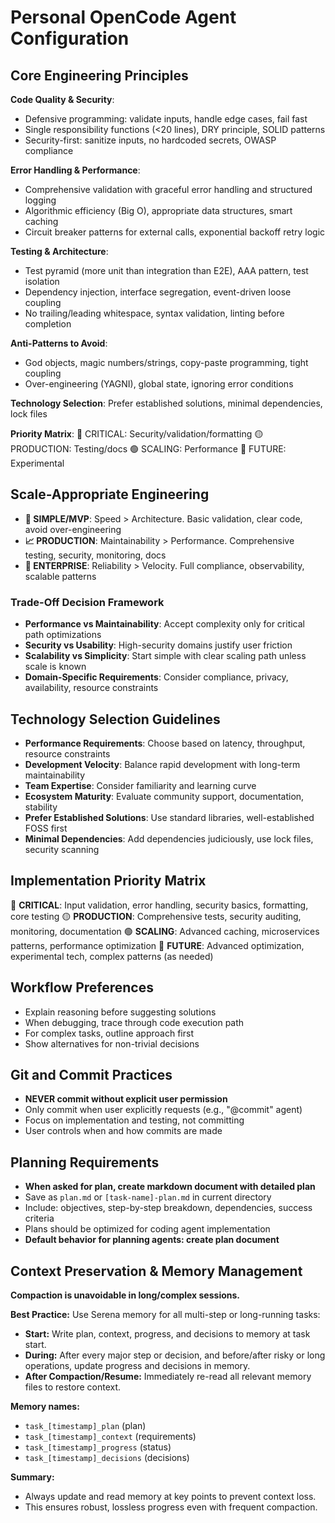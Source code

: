 # Personal OpenCode Agent Configuration

## Core Engineering Principles

**Code Quality & Security**:
- Defensive programming: validate inputs, handle edge cases, fail fast
- Single responsibility functions (<20 lines), DRY principle, SOLID patterns
- Security-first: sanitize inputs, no hardcoded secrets, OWASP compliance

**Error Handling & Performance**:
- Comprehensive validation with graceful error handling and structured logging
- Algorithmic efficiency (Big O), appropriate data structures, smart caching
- Circuit breaker patterns for external calls, exponential backoff retry logic

**Testing & Architecture**:
- Test pyramid (more unit than integration than E2E), AAA pattern, test isolation
- Dependency injection, interface segregation, event-driven loose coupling
- No trailing/leading whitespace, syntax validation, linting before completion

**Anti-Patterns to Avoid**:
- God objects, magic numbers/strings, copy-paste programming, tight coupling
- Over-engineering (YAGNI), global state, ignoring error conditions

**Technology Selection**: Prefer established solutions, minimal dependencies, lock files

**Priority Matrix**: 🔴 CRITICAL: Security/validation/formatting 🟡 PRODUCTION: Testing/docs 🟢 SCALING: Performance 🔵 FUTURE: Experimental

## Scale-Appropriate Engineering

- **🚀 SIMPLE/MVP**: Speed > Architecture. Basic validation, clear code, avoid over-engineering
- **📈 PRODUCTION**: Maintainability > Performance. Comprehensive testing, security, monitoring, docs
- **🏢 ENTERPRISE**: Reliability > Velocity. Full compliance, observability, scalable patterns

### Trade-Off Decision Framework

- **Performance vs Maintainability**: Accept complexity only for critical path optimizations
- **Security vs Usability**: High-security domains justify user friction
- **Scalability vs Simplicity**: Start simple with clear scaling path unless scale is known
- **Domain-Specific Requirements**: Consider compliance, privacy, availability, resource constraints

## Technology Selection Guidelines

- **Performance Requirements**: Choose based on latency, throughput, resource constraints
- **Development Velocity**: Balance rapid development with long-term maintainability
- **Team Expertise**: Consider familiarity and learning curve
- **Ecosystem Maturity**: Evaluate community support, documentation, stability
- **Prefer Established Solutions**: Use standard libraries, well-established FOSS first
- **Minimal Dependencies**: Add dependencies judiciously, use lock files, security scanning

## Implementation Priority Matrix

🔴 **CRITICAL**: Input validation, error handling, security basics, formatting, core testing
🟡 **PRODUCTION**: Comprehensive tests, security auditing, monitoring, documentation
🟢 **SCALING**: Advanced caching, microservices patterns, performance optimization
🔵 **FUTURE**: Advanced optimization, experimental tech, complex patterns (as needed)

## Workflow Preferences

- Explain reasoning before suggesting solutions
- When debugging, trace through code execution path
- For complex tasks, outline approach first
- Show alternatives for non-trivial decisions

## Git and Commit Practices

- **NEVER commit without explicit user permission**
- Only commit when user explicitly requests (e.g., "@commit" agent)
- Focus on implementation and testing, not committing
- User controls when and how commits are made

## Planning Requirements

- **When asked for plan, create markdown document with detailed plan**
- Save as `plan.md` or `[task-name]-plan.md` in current directory
- Include: objectives, step-by-step breakdown, dependencies, success criteria
- Plans should be optimized for coding agent implementation
- **Default behavior for planning agents: create plan document**

## Context Preservation & Memory Management

**Compaction is unavoidable in long/complex sessions.**

**Best Practice:** Use Serena memory for all multi-step or long-running tasks:

- **Start:** Write plan, context, progress, and decisions to memory at task start.
- **During:** After every major step or decision, and before/after risky or long operations, update progress and decisions in memory.
- **After Compaction/Resume:** Immediately re-read all relevant memory files to restore context.

**Memory names:**
- `task_[timestamp]_plan` (plan)
- `task_[timestamp]_context` (requirements)
- `task_[timestamp]_progress` (status)
- `task_[timestamp]_decisions` (decisions)

**Summary:**
- Always update and read memory at key points to prevent context loss.
- This ensures robust, lossless progress even with frequent compaction.
